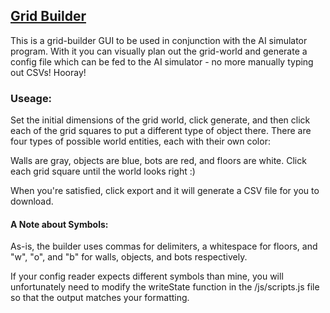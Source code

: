 ## [Grid Builder](https://ruitais.github.io/gridBuilder/)

This is a grid-builder GUI to be used in conjunction with the AI simulator program. With it you can visually plan out the grid-world and generate a config file which can be fed to the AI simulator - no more manually typing out CSVs! Hooray!

### Useage:
Set the initial dimensions of the grid world, click generate, and then click each of the grid squares to put a different type of object there. There are four types of possible world entities, each with their own color:

Walls are gray, objects are blue,
bots are red, and floors are white.
Click each grid square until the world looks right :)

When you're satisfied, click export and it will generate a CSV file for you to download.

#### A Note about Symbols:
As-is, the builder uses commas for delimiters, a whitespace for floors, and "w", "o", and "b" for walls, objects, and bots respectively.

If your config reader expects different symbols than mine, you will unfortunately need to modify the writeState function in the /js/scripts.js file so that the output matches your formatting.
